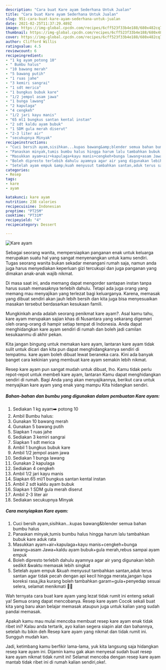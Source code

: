 ```yaml
---
description: "Cara buat Kare ayam Sederhana Untuk Jualan"
title: "Cara buat Kare ayam Sederhana Untuk Jualan"
slug: 951-cara-buat-kare-ayam-sederhana-untuk-jualan
date: 2021-02-25T11:37:29.489Z
image: https://img-global.cpcdn.com/recipes/6cff523f33b4e188/680x482cq70/kare-ayam-foto-resep-utama.jpg
thumbnail: https://img-global.cpcdn.com/recipes/6cff523f33b4e188/680x482cq70/kare-ayam-foto-resep-utama.jpg
cover: https://img-global.cpcdn.com/recipes/6cff523f33b4e188/680x482cq70/kare-ayam-foto-resep-utama.jpg
author: Clifford Willis
ratingvalue: 4.5
reviewcount: 6
recipeingredient:
- "1 kg ayam potong 10"
- " Bumbu halus"
- "10 bawang merah"
- "5 bawang putih"
- "1 ruas jahe"
- "3 kemiri sangrai"
- "1 sdt merica"
- "1 bungkus bubuk kare"
- "1/2 jempol asam jawa"
- "1 bunga lawang"
- "2 kapulaga"
- "4 cengkeh"
- "1/2 jari kayu manis"
- "65 ml1 bungkus santan kental instan"
- "2 sdt kaldu ayam bubuk"
- "1 SDM gula merah diserut"
- "2-3 liter air"
- "secukupnya Minyak"
recipeinstructions:
- "Cuci bersih ayam,sisihkan...kupas bawang&amp;blender semua bahan bumbu halus"
- "Panaskan minyak,tumis bumbu halus hingga harum lalu tambahkan bubuk kare aduk rata"
- "Masukkan ayam+air+kapulaga+kayu manis+cengkeh+bunga lawang+asam Jawa+kaldu ayam bubuk+gula merah,rebus sampai ayam empuk"
- "Boleh dipresto terlebih dahulu ayamnya agar air yang digunakan lebih sedikit &amp;waktu memasak lebih singkat"
- "Setelah ayam empuk &amp;kuah menyusut tambahkan santan,aduk terus santan agar tidak pecah dengan api kecil hingga merata,jangan lupa koreksi rasa,jika kurang boleh tambahkan garam+gula+penyedap sesuai selera, selamat menikmati 🤗😋"
categories:
- Resep
tags:
- kare
- ayam

katakunci: kare ayam 
nutrition: 238 calories
recipecuisine: Indonesian
preptime: "PT25M"
cooktime: "PT31M"
recipeyield: "4"
recipecategory: Dessert

---
```



![Kare ayam](https://img-global.cpcdn.com/recipes/6cff523f33b4e188/680x482cq70/kare-ayam-foto-resep-utama.jpg)

Sebagai seorang wanita, mempersiapkan panganan enak untuk keluarga merupakan suatu hal yang sangat menyenangkan untuk kamu sendiri. Tugas seorang  wanita bukan sekadar menangani rumah saja, namun anda juga harus menyediakan keperluan gizi tercukupi dan juga panganan yang dimakan anak-anak wajib nikmat.

Di masa  saat ini, anda memang dapat mengorder santapan instan tanpa harus susah memasaknya terlebih dahulu. Tetapi ada juga orang yang memang mau menyajikan yang terlezat bagi keluarganya. Karena, memasak yang dibuat sendiri akan jauh lebih bersih dan kita juga bisa menyesuaikan masakan tersebut berdasarkan kesukaan famili. 



Mungkinkah anda adalah seorang penikmat kare ayam?. Asal kamu tahu, kare ayam merupakan sajian khas di Nusantara yang sekarang digemari oleh orang-orang di hampir setiap tempat di Indonesia. Anda dapat menghidangkan kare ayam sendiri di rumah dan boleh jadi camilan kesukaanmu di akhir pekan.

Kita jangan bingung untuk memakan kare ayam, lantaran kare ayam tidak sulit untuk dicari dan kita pun dapat menghidangkannya sendiri di tempatmu. kare ayam boleh dibuat lewat beraneka cara. Kini ada banyak banget cara kekinian yang membuat kare ayam semakin lebih nikmat.

Resep kare ayam pun sangat mudah untuk dibuat, lho. Kamu tidak perlu repot-repot untuk membeli kare ayam, lantaran Kamu dapat menghidangkan sendiri di rumah. Bagi Anda yang akan menyajikannya, berikut cara untuk menyajikan kare ayam yang enak yang mampu Kita hidangkan sendiri.

<!--inarticleads1-->

##### Bahan-bahan dan bumbu yang digunakan dalam pembuatan Kare ayam:

1. Sediakan 1 kg ayam➡️ potong 10
1. Ambil  Bumbu halus:
1. Gunakan 10 bawang merah
1. Gunakan 5 bawang putih
1. Siapkan 1 ruas jahe
1. Sediakan 3 kemiri sangrai
1. Siapkan 1 sdt merica
1. Ambil 1 bungkus bubuk kare
1. Ambil 1/2 jempol asam jawa
1. Sediakan 1 bunga lawang
1. Gunakan 2 kapulaga
1. Sediakan 4 cengkeh
1. Ambil 1/2 jari kayu manis
1. Siapkan 65 ml/1 bungkus santan kental instan
1. Ambil 2 sdt kaldu ayam bubuk
1. Siapkan 1 SDM gula merah diserut
1. Ambil 2-3 liter air
1. Sediakan secukupnya Minyak




<!--inarticleads2-->

##### Cara menyiapkan Kare ayam:

1. Cuci bersih ayam,sisihkan...kupas bawang&amp;blender semua bahan bumbu halus
1. Panaskan minyak,tumis bumbu halus hingga harum lalu tambahkan bubuk kare aduk rata
1. Masukkan ayam+air+kapulaga+kayu manis+cengkeh+bunga lawang+asam Jawa+kaldu ayam bubuk+gula merah,rebus sampai ayam empuk
1. Boleh dipresto terlebih dahulu ayamnya agar air yang digunakan lebih sedikit &amp;waktu memasak lebih singkat
1. Setelah ayam empuk &amp;kuah menyusut tambahkan santan,aduk terus santan agar tidak pecah dengan api kecil hingga merata,jangan lupa koreksi rasa,jika kurang boleh tambahkan garam+gula+penyedap sesuai selera, selamat menikmati 🤗😋




Wah ternyata cara buat kare ayam yang lezat tidak rumit ini enteng sekali ya! Semua orang dapat mencobanya. Resep kare ayam Cocok sekali buat kita yang baru akan belajar memasak ataupun juga untuk kalian yang sudah pandai memasak.

Apakah kamu mau mulai mencoba membuat resep kare ayam enak tidak ribet ini? Kalau anda tertarik, ayo kalian segera siapin alat dan bahannya, setelah itu bikin deh Resep kare ayam yang nikmat dan tidak rumit ini. Sungguh mudah kan. 

Jadi, ketimbang kamu berfikir lama-lama, yuk kita langsung saja hidangkan resep kare ayam ini. Dijamin kamu gak akan menyesal sudah buat resep kare ayam nikmat tidak rumit ini! Selamat mencoba dengan resep kare ayam mantab tidak ribet ini di rumah kalian sendiri,oke!.

